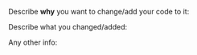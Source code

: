 Describe **why** you want to change/add your code to it:

Describe what you changed/added:

Any other info:
